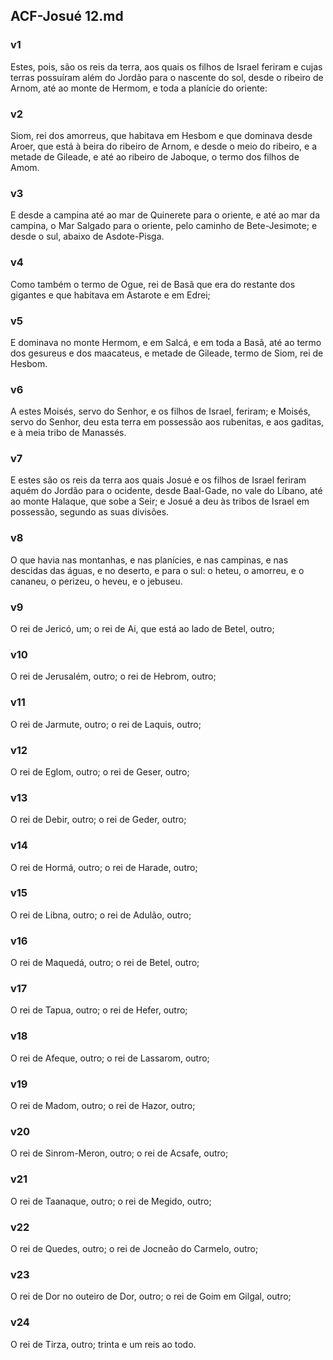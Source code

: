 ## ACF-Josué 12.md
### v1
 Estes, pois, são os reis da terra, aos quais os filhos de Israel feriram e cujas terras possuíram além do Jordão para o nascente do sol, desde o ribeiro de Arnom, até ao monte de Hermom, e toda a planície do oriente:
### v2
 Siom, rei dos amorreus, que habitava em Hesbom e que dominava desde Aroer, que está à beira do ribeiro de Arnom, e desde o meio do ribeiro, e a metade de Gileade, e até ao ribeiro de Jaboque, o termo dos filhos de Amom.
### v3
 E desde a campina até ao mar de Quinerete para o oriente, e até ao mar da campina, o Mar Salgado para o oriente, pelo caminho de Bete-Jesimote; e desde o sul, abaixo de Asdote-Pisga.
### v4
 Como também o termo de Ogue, rei de Basã que era do restante dos gigantes e que habitava em Astarote e em Edrei;
### v5
 E dominava no monte Hermom, e em Salcá, e em toda a Basã, até ao termo dos gesureus e dos maacateus, e metade de Gileade, termo de Siom, rei de Hesbom.
### v6
 A estes Moisés, servo do Senhor, e os filhos de Israel, feriram; e Moisés, servo do Senhor, deu esta terra em possessão aos rubenitas, e aos gaditas, e à meia tribo de Manassés.
### v7
 E estes são os reis da terra aos quais Josué e os filhos de Israel feriram aquém do Jordão para o ocidente, desde Baal-Gade, no vale do Líbano, até ao monte Halaque, que sobe a Seir; e Josué a deu às tribos de Israel em possessão, segundo as suas divisões.
### v8
 O que havia nas montanhas, e nas planícies, e nas campinas, e nas descidas das águas, e no deserto, e para o sul: o heteu, o amorreu, e o cananeu, o perizeu, o heveu, e o jebuseu.
### v9
 O rei de Jericó, um; o rei de Ai, que está ao lado de Betel, outro;
### v10
 O rei de Jerusalém, outro; o rei de Hebrom, outro;
### v11
 O rei de Jarmute, outro; o rei de Laquis, outro;
### v12
 O rei de Eglom, outro; o rei de Geser, outro;
### v13
 O rei de Debir, outro; o rei de Geder, outro;
### v14
 O rei de Hormá, outro; o rei de Harade, outro;
### v15
 O rei de Libna, outro; o rei de Adulão, outro;
### v16
 O rei de Maquedá, outro; o rei de Betel, outro;
### v17
 O rei de Tapua, outro; o rei de Hefer, outro;
### v18
 O rei de Afeque, outro; o rei de Lassarom, outro;
### v19
 O rei de Madom, outro; o rei de Hazor, outro;
### v20
 O rei de Sinrom-Meron, outro; o rei de Acsafe, outro;
### v21
 O rei de Taanaque, outro; o rei de Megido, outro;
### v22
 O rei de Quedes, outro; o rei de Jocneão do Carmelo, outro;
### v23
 O rei de Dor no outeiro de Dor, outro; o rei de Goim em Gilgal, outro;
### v24
 O rei de Tirza, outro; trinta e um reis ao todo.
